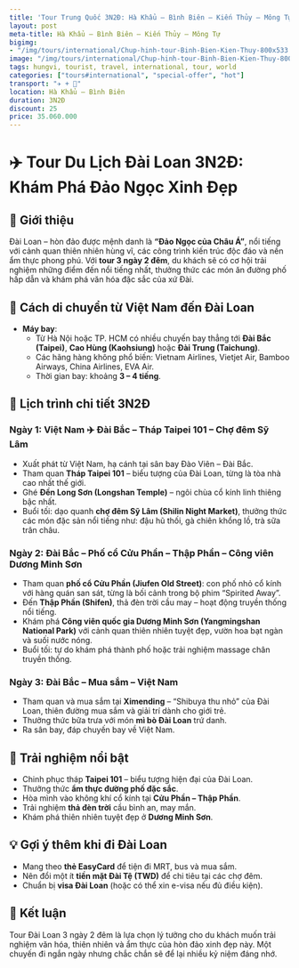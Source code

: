 ```yaml
---
title: 'Tour Trung Quốc 3N2Đ: Hà Khẩu – Bình Biên – Kiến Thủy – Mông Tự'
layout: post
meta-title: Hà Khẩu – Bình Biên – Kiến Thủy – Mông Tự
bigimg:
- "/img/tours/international/Chup-hinh-tour-Binh-Bien-Kien-Thuy-800x533.jpg"
image: "/img/tours/international/Chup-hinh-tour-Binh-Bien-Kien-Thuy-800x533.jpg"
tags: hungvi, tourist, travel, international, tour, world
categories: ["tours#international", "special-offer", "hot"]
transport: "✈️ + 🚌"
location: Hà Khẩu – Bình Biên
duration: 3N2Đ
discount: 25
price: 35.060.000
---
```


# ✈️ Tour Du Lịch Đài Loan 3N2Đ: Khám Phá Đảo Ngọc Xinh Đẹp  

## 📌 Giới thiệu  
Đài Loan – hòn đảo được mệnh danh là **“Đảo Ngọc của Châu Á”**, nổi tiếng với cảnh quan thiên nhiên hùng vĩ, các công trình kiến trúc độc đáo và nền ẩm thực phong phú. Với **tour 3 ngày 2 đêm**, du khách sẽ có cơ hội trải nghiệm những điểm đến nổi tiếng nhất, thưởng thức các món ăn đường phố hấp dẫn và khám phá văn hóa đặc sắc của xứ Đài.  

## 🛫 Cách di chuyển từ Việt Nam đến Đài Loan  
- **Máy bay**:  
  - Từ Hà Nội hoặc TP. HCM có nhiều chuyến bay thẳng tới **Đài Bắc (Taipei)**, **Cao Hùng (Kaohsiung)** hoặc **Đài Trung (Taichung)**.  
  - Các hãng hàng không phổ biến: Vietnam Airlines, Vietjet Air, Bamboo Airways, China Airlines, EVA Air.  
  - Thời gian bay: khoảng **3 – 4 tiếng**.  

## 📅 Lịch trình chi tiết 3N2Đ  

### Ngày 1: Việt Nam ✈️ Đài Bắc – Tháp Taipei 101 – Chợ đêm Sỹ Lâm  
- Xuất phát từ Việt Nam, hạ cánh tại sân bay Đào Viên – Đài Bắc.  
- Tham quan **Tháp Taipei 101** – biểu tượng của Đài Loan, từng là tòa nhà cao nhất thế giới.  
- Ghé **Đền Long Sơn (Longshan Temple)** – ngôi chùa cổ kính linh thiêng bậc nhất.  
- Buổi tối: dạo quanh **chợ đêm Sỹ Lâm (Shilin Night Market)**, thưởng thức các món đặc sản nổi tiếng như: đậu hũ thối, gà chiên khổng lồ, trà sữa trân châu.  

### Ngày 2: Đài Bắc – Phố cổ Cửu Phần – Thập Phần – Công viên Dương Minh Sơn  
- Tham quan **phố cổ Cửu Phần (Jiufen Old Street)**: con phố nhỏ cổ kính với hàng quán san sát, từng là bối cảnh trong bộ phim “Spirited Away”.  
- Đến **Thập Phần (Shifen)**, thả đèn trời cầu may – hoạt động truyền thống nổi tiếng.  
- Khám phá **Công viên quốc gia Dương Minh Sơn (Yangmingshan National Park)** với cảnh quan thiên nhiên tuyệt đẹp, vườn hoa bạt ngàn và suối nước nóng.  
- Buổi tối: tự do khám phá thành phố hoặc trải nghiệm massage chân truyền thống.  

### Ngày 3: Đài Bắc – Mua sắm – Việt Nam  
- Tham quan và mua sắm tại **Ximending** – “Shibuya thu nhỏ” của Đài Loan, thiên đường mua sắm và giải trí dành cho giới trẻ.  
- Thưởng thức bữa trưa với món **mì bò Đài Loan** trứ danh.  
- Ra sân bay, đáp chuyến bay về Việt Nam.  

## 🎉 Trải nghiệm nổi bật  
- Chinh phục tháp **Taipei 101** – biểu tượng hiện đại của Đài Loan.  
- Thưởng thức **ẩm thực đường phố đặc sắc**.  
- Hòa mình vào không khí cổ kính tại **Cửu Phần – Thập Phần**.  
- Trải nghiệm **thả đèn trời** cầu bình an, may mắn.  
- Khám phá thiên nhiên tuyệt đẹp ở **Dương Minh Sơn**.  

## 💡 Gợi ý thêm khi đi Đài Loan  
- Mang theo **thẻ EasyCard** để tiện đi MRT, bus và mua sắm.  
- Nên đổi một ít **tiền mặt Đài Tệ (TWD)** để chi tiêu tại các chợ đêm.  
- Chuẩn bị **visa Đài Loan** (hoặc có thể xin e-visa nếu đủ điều kiện).  

## 📌 Kết luận  
Tour Đài Loan 3 ngày 2 đêm là lựa chọn lý tưởng cho du khách muốn trải nghiệm văn hóa, thiên nhiên và ẩm thực của hòn đảo xinh đẹp này. Một chuyến đi ngắn ngày nhưng chắc chắn sẽ để lại nhiều kỷ niệm đáng nhớ.
